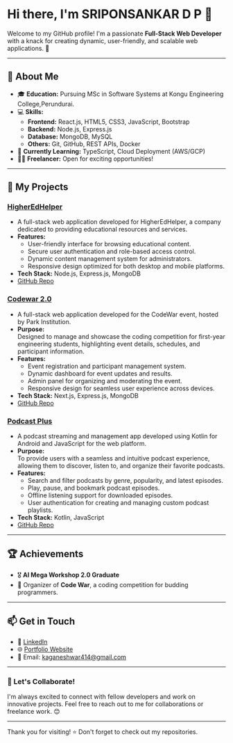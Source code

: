 # Hi there, I'm SRIPONSANKAR D P 👋

Welcome to my GitHub profile! I'm a passionate **Full-Stack Web Developer** with a knack for creating dynamic, user-friendly, and scalable web applications. 🚀

---

## 🌟 About Me  

- 🎓 **Education:** Pursuing MSc in Software Systems at Kongu Engineering College,Perundurai.  
- 💻 **Skills:**  
  - **Frontend:** React.js, HTML5, CSS3, JavaScript, Bootstrap  
  - **Backend:** Node.js, Express.js  
  - **Database:** MongoDB, MySQL  
  - **Others:** Git, GitHub, REST APIs, Docker  
- 🌱 **Currently Learning:** TypeScript, Cloud Deployment (AWS/GCP)  
- 👨‍💻 **Freelancer:** Open for exciting opportunities!  

---

## 🚀 My Projects  

### [HigherEdHelper](https://higheredhelpr.rf.gd/?i=1)  
- A full-stack web application developed for HigherEdHelper, a company dedicated to providing educational resources and services.  
- **Features:**  
  - User-friendly interface for browsing educational content.  
  - Secure user authentication and role-based access control.  
  - Dynamic content management system for administrators.  
  - Responsive design optimized for both desktop and mobile platforms.  
- **Tech Stack:** Node.js, Express.js, MongoDB  
- [GitHub Repo](https://github.com/Kagan2414/HigherEDHelper.git)

### [Codewar 2.0](https://www.codewar.in)  
- A full-stack web application developed for the CodeWar event, hosted by Park Institution.  
- **Purpose:**  
  Designed to manage and showcase the coding competition for first-year engineering students, highlighting event details, schedules, and participant information.  
- **Features:**  
  - Event registration and participant management system.  
  - Dynamic dashboard for event updates and results.  
  - Admin panel for organizing and moderating the event.  
  - Responsive design for seamless user experience across devices.  
- **Tech Stack:** Next.js, Express.js, MongoDB  
- [GitHub Repo](https://github.com/Kagan2414/Codewar-Project.git)

### [Podcast Plus](https://github.com/Kagan2414/Podcast-Plus/blob/c4acc46aed0b9b9d1ce613669f86bc5969419c96/PodcastPlus/Demonstration%20Video/podcast.mp4)  
- A podcast streaming and management app developed using Kotlin for Android and JavaScript for the web platform.  
- **Purpose:**  
  To provide users with a seamless and intuitive podcast experience, allowing them to discover, listen to, and organize their favorite podcasts.  
- **Features:**  
  - Search and filter podcasts by genre, popularity, and latest episodes.  
  - Play, pause, and bookmark podcast episodes.  
  - Offline listening support for downloaded episodes.  
  - User authentication for creating and managing custom podcast playlists.  
- **Tech Stack:** Kotlin, JavaScript  
- [GitHub Repo](https://github.com/Kagan2414/Podcast-Plus.git)

---

## 🏆 Achievements  

- 🎖️ **AI Mega Workshop 2.0 Graduate**  
- 🏅 Organizer of **Code War**, a coding competition for budding programmers.  

---

## 📫 Get in Touch  

- 💼 [LinkedIn](https://www.linkedin.com/in/sriponsankar-d-p-40b922295/)  
- 🌐 [Portfolio Website](https://www.kagan-portfolio.onrender.com)  
- 📧 Email: [kaganeshwar414@gmail.com](mailto:kaganeshwar414@gmail.com)  

---

### 🤝 Let's Collaborate!  
I'm always excited to connect with fellow developers and work on innovative projects. Feel free to reach out to me for collaborations or freelance work. 😊  

---

Thank you for visiting! ⭐️ Don't forget to check out my repositories.
